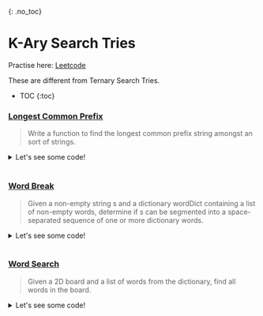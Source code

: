 {: .no_toc}
# K-Ary Search Tries
Practise here: [Leetcode](https://leetcode.com/list?selectedList=9db74ov1)

These are different from Ternary Search Tries.

- TOC
{:toc}

### [Longest Common Prefix](https://leetcode.com/problems/longest-common-prefix/) 

> Write a function to find the longest common prefix string amongst an sort of strings. 
<details><summary markdown="span">Let's see some code!</summary>

```python
def createTrie(words):
    def _createTrie(): return collections.defaultdict(_createTrie)

    t = _createTrie()
    for word in words:
        curr = t
        for w in word:
            curr = curr[w]
        curr['#']
    return t

class Solution:
    def longestCommonPrefix(self, strs: List[str]) -> str:
        def solve(root, accum = ""):
            curr = root
            if len(curr.values()) == 1 and '#' not in curr:
                for k,v in curr.items():
                    return solve(curr[k], accum + k)
            else:
                return accum
        t = createTrie(strs)
        return solve(t)

```

</details>
<BR>

### [Word Break](https://leetcode.com/problems/word-break/) 

> Given a non-empty string s and a dictionary wordDict containing a list of non-empty words, determine if s can be segmented into a space-separated sequence of one or more dictionary words.

<details><summary markdown="span">Let's see some code!</summary>

```python
class Solution:
    def wordBreak(self, s: str, wordDict: List[str]) -> bool:
        def createTrie(wordDict):
            def _createTrie():
                return collections.defaultdict(_createTrie)

            t = _createTrie()
            for word in wordDict:
                curr = t
                for w in word:
                    curr = curr[w]
                curr['#']
            return t

        def solve(curr, s):
            if len(s) == 0:
                return '#' in curr
            else:
                for i in range(0, len(s)):
                    if '#' in curr:
                        return solve(curr[s[i]], s[i + 1:]) or solve(t[s[i]], s[i + 1:])
                    else:
                        if s[i] in curr:
                            return solve(curr[s[i]], s[i + 1:])
                        else:
                            return False

        t = createTrie(wordDict)
        return solve(t, s)
```

</details>
<BR>

### [Word Search](https://leetcode.com/problems/serialize-and-deserialize-n-ary-tree/)

> Given a 2D board and a list of words from the dictionary, find all words in the board. 
<details><summary markdown="span">Let's see some code!</summary>

```python
class Solution:
    def findWords(self, board, words):

        def createTrie(words):
            def _createTrie():
                return collections.defaultdict(_createTrie)

            t = _createTrie()
            for word in words:
                root = t
                for w in word:
                    root = root[w]
                root['#']
            return t

        def dfs(r, c, trie, accum):
            if '#' in trie:
                self.res.add(''.join(accum))

            if r in range(len(board)) and c in range(len(board[0])) and board[r][c] in trie:
                curr = board[r][c]
                board[r][c] = ''
                dfs(r, c + 1, trie[curr], accum + [curr])
                dfs(r, c - 1, trie[curr], accum + [curr])
                dfs(r + 1, c, trie[curr], accum + [curr])
                dfs(r - 1, c, trie[curr], accum + [curr])
                board[r][c] = curr

        self.res = set()

        for i in range(len(board)):
            for j in range(len(board[i])):
                # Leetcode optimization: Remove word from Trie, if already found. i.e. Rebuild Trie
                rootTrie = createTrie(set(words) - self.res)
                dfs(i, j, rootTrie, [])

        return self.res
```

</details>
<BR>

